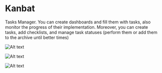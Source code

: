 # Kanbat
Tasks Manager. You can create dashboards and fill them with tasks, also monitor the progress of their implementation. Moreover, you can create tasks, add checklists, and manage task statuses (perform them or add them to the archive until better times)

![Alt text](https://i.postimg.cc/3NzFBkGL/Screenshot-20220831-175733-Kanbat-Debug.jpg "Screenshort 1")

![Alt text](https://i.postimg.cc/CMPzByCQ/Screenshot-20220831-175758-Kanbat-Debug.jpg "Screenshort 2")

![Alt text](https://i.postimg.cc/FRKT9dQR/Screenshot-20220831-175338-Kanbat-Debug.jpg "Screenshort 3")

